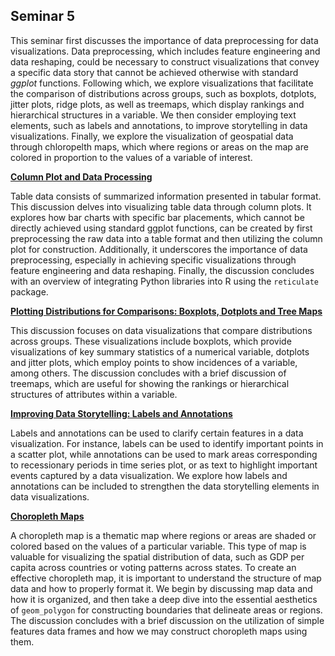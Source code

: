 ## Seminar 5

This seminar first discusses the importance of data preprocessing for data visualizations. Data preprocessing, which includes feature engineering and data reshaping, could be necessary to construct visualizations that convey a specific data story that cannot be achieved otherwise with standard *ggplot* functions. Following which, we explore visualizations that facilitate the comparison of distributions across groups, such as boxplots, dotplots, jitter plots, ridge plots, as well as treemaps, which display rankings and hierarchical structures in a variable. We then consider employing text elements, such as labels and annotations, to improve storytelling in data visualizations. Finally, we explore the visualization of geospatial data through chloropelth maps, which where regions or areas on the map are colored in proportion to the values of a variable of interest.

<a style="font-weight:bold"  href="https://nicholas-sim.github.io/ANL501-Data-Visualisation-and-Storytelling/seminar_5/columnplotdatapreprocessing">  Column Plot and Data Processing </a>


Table data consists of summarized information presented in tabular format. This discussion delves into visualizing table data through column plots. It explores how bar charts with specific bar placements, which cannot be directly achieved using standard ggplot functions, can be created by first preprocessing the raw data into a table format and then utilizing the column plot for construction. Additionally, it underscores the importance of data preprocessing, especially in achieving specific visualizations through feature engineering and data reshaping. Finally, the discussion concludes with an overview of integrating Python libraries into R using the `reticulate` package.

<a style="font-weight:bold"  href="https://nicholas-sim.github.io/ANL501-Data-Visualisation-and-Storytelling/seminar_5/plottingdistributionsboxplots">  Plotting Distributions for Comparisons: Boxplots, Dotplots and Tree Maps </a>

This discussion focuses on data visualizations that compare distributions across groups. These visualizations include boxplots, which provide visualizations of key summary statistics of a numerical variable, dotplots and jitter plots, which employ points to show incidences of a variable, among others. The discussion concludes with a brief discussion of treemaps, which are useful for showing the rankings or hierarchical structures of attributes within a variable.


<a style="font-weight:bold"  href="https://nicholas-sim.github.io/ANL501-Data-Visualisation-and-Storytelling/seminar_5/labelsandannotation"> Improving Data Storytelling: Labels and Annotations </a>

Labels and annotations can be used to clarify certain features in a data visualization. For instance, labels can be used to identify important points in a scatter plot, while annotations can be used to mark areas corresponding to recessionary periods in time series plot, or as text to highlight important events captured by a data visualization. We explore how labels and annotations can be included to strengthen the data storytelling elements in data visualizations.


<a style="font-weight:bold"  href="https://nicholas-sim.github.io/ANL501-Data-Visualisation-and-Storytelling/seminar_5/chloroplethmaps"> Choropleth Maps </a>

A choropleth map is a thematic map where regions or areas are shaded or colored based on the values of a particular variable. This type of map is valuable for visualizing the spatial distribution of data, such as GDP per capita across countries or voting patterns across states. To create an effective choropleth map, it is important to understand the structure of map data and how to properly format it. We begin by discussing map data and how it is organized, and then take a deep dive into the essential aesthetics of  `geom_polygon` for constructing boundaries that delineate areas or regions. The discussion concludes with a brief discussion on the utilization of simple features data frames and how we may construct choropleth maps using them.
